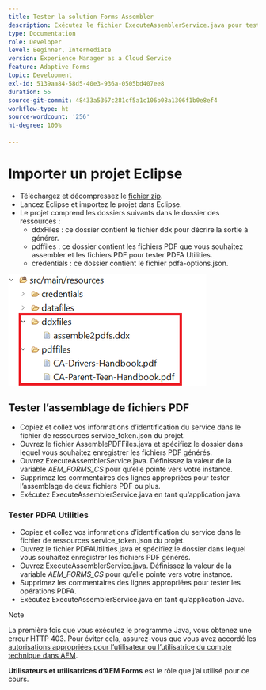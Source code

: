 ```yaml
---
title: Tester la solution Forms Assembler
description: Exécutez le fichier ExecuteAssemblerService.java pour tester la solution.
type: Documentation
role: Developer
level: Beginner, Intermediate
version: Experience Manager as a Cloud Service
feature: Adaptive Forms
topic: Development
exl-id: 5139aa84-58d5-40e3-936a-0505bd407ee8
duration: 55
source-git-commit: 48433a5367c281cf5a1c106b08a1306f1b0e8ef4
workflow-type: ht
source-wordcount: '256'
ht-degree: 100%

---
```


# Importer un projet Eclipse

* Téléchargez et décompressez le [fichier zip](./assets/pdf-manipulation.zip).
* Lancez Eclipse et importez le projet dans Eclipse.
* Le projet comprend les dossiers suivants dans le dossier des ressources :
   * ddxFiles : ce dossier contient le fichier ddx pour décrire la sortie à générer.
   * pdffiles : ce dossier contient les fichiers PDF que vous souhaitez assembler et les fichiers PDF pour tester PDFA Utilities.
   * credentials : ce dossier contient le fichier pdfa-options.json.

![resources-file](./assets/resources.png)

## Tester l’assemblage de fichiers PDF

* Copiez et collez vos informations d’identification du service dans le fichier de ressources service_token.json du projet.
* Ouvrez le fichier AssemblePDFFiles.java et spécifiez le dossier dans lequel vous souhaitez enregistrer les fichiers PDF générés.
* Ouvrez ExecuteAssemblerService.java. Définissez la valeur de la variable _AEM_FORMS_CS_ pour qu’elle pointe vers votre instance.
* Supprimez les commentaires des lignes appropriées pour tester l’assemblage de deux fichiers PDF ou plus.
* Exécutez ExecuteAssemblerService.java en tant qu’application java.

### Tester PDFA Utilities

* Copiez et collez vos informations d’identification du service dans le fichier de ressources service_token.json du projet.
* Ouvrez le fichier PDFAUtilities.java et spécifiez le dossier dans lequel vous souhaitez enregistrer les fichiers PDF générés.
* Ouvrez ExecuteAssemblerService.java. Définissez la valeur de la variable _AEM_FORMS_CS_ pour qu’elle pointe vers votre instance.
* Supprimez les commentaires des lignes appropriées pour tester les opérations PDFA.
* Exécutez ExecuteAssemblerService.java en tant qu’application Java.



>[!NOTE]
> La première fois que vous exécutez le programme Java, vous obtenez une erreur HTTP 403. Pour éviter cela, assurez-vous que vous avez accordé les [autorisations appropriées pour l’utilisateur ou l’utilisatrice du compte technique dans AEM](https://experienceleague.adobe.com/docs/experience-manager-learn/getting-started-with-aem-headless/authentication/service-credentials.html?lang=fr#configurer-l’accès-dans-aem).

**Utilisateurs et utilisatrices d’AEM Forms** est le rôle que j’ai utilisé pour ce cours.
